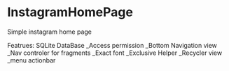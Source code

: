 # InstagramHomePage
Simple instagram home page


Featrues:
SQLite DataBase 
_Access permission
_Bottom Navigation view
_Nav controler for fragments
_Exact font
_Exclusive Helper
_Recycler view
_menu actionbar
